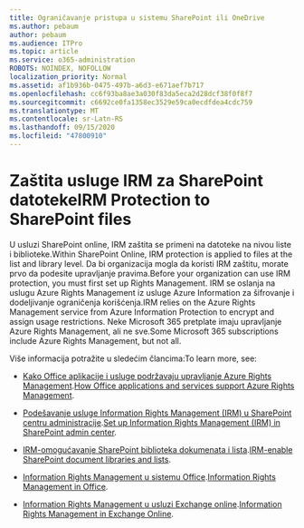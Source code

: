 ```yaml
---
title: Ograničavanje pristupa u sistemu SharePoint ili OneDrive
ms.author: pebaum
author: pebaum
ms.audience: ITPro
ms.topic: article
ms.service: o365-administration
ROBOTS: NOINDEX, NOFOLLOW
localization_priority: Normal
ms.assetid: af1b936b-0475-497b-a6d3-e671aef7b717
ms.openlocfilehash: cc6f93ba8ae3a030f83da5eca2d28dcf38f0f8f7
ms.sourcegitcommit: c6692ce0fa1358ec3529e59ca0ecdfdea4cdc759
ms.translationtype: MT
ms.contentlocale: sr-Latn-RS
ms.lasthandoff: 09/15/2020
ms.locfileid: "47800910"
---
```

# <a name="irm-protection-to-sharepoint-files"></a><span data-ttu-id="e841b-102">Zaštita usluge IRM za SharePoint datoteke</span><span class="sxs-lookup"><span data-stu-id="e841b-102">IRM Protection to SharePoint files</span></span>


<span data-ttu-id="e841b-103">U usluzi SharePoint online, IRM zaštita se primeni na datoteke na nivou liste i biblioteke.</span><span class="sxs-lookup"><span data-stu-id="e841b-103">Within SharePoint Online, IRM protection is applied to files at the list and library level.</span></span> <span data-ttu-id="e841b-104">Da bi organizacija mogla da koristi IRM zaštitu, morate prvo da podesite upravljanje pravima.</span><span class="sxs-lookup"><span data-stu-id="e841b-104">Before your organization can use IRM protection, you must first set up Rights Management.</span></span> <span data-ttu-id="e841b-105">IRM se oslanja na uslugu Azure Rights Management iz usluge Azure Information za šifrovanje i dodeljivanje ograničenja korišćenja.</span><span class="sxs-lookup"><span data-stu-id="e841b-105">IRM relies on the Azure Rights Management service from Azure Information Protection to encrypt and assign usage restrictions.</span></span> <span data-ttu-id="e841b-106">Neke Microsoft 365 pretplate imaju upravljanje Azure Rights Management, ali ne sve.</span><span class="sxs-lookup"><span data-stu-id="e841b-106">Some Microsoft 365 subscriptions include Azure Rights Management, but not all.</span></span> 

<span data-ttu-id="e841b-107">Više informacija potražite u sledećim člancima:</span><span class="sxs-lookup"><span data-stu-id="e841b-107">To learn more, see:</span></span>

- <span data-ttu-id="e841b-108">[Kako Office aplikacije i usluge podržavaju upravljanje Azure Rights Management](https://docs.microsoft.com/azure/information-protection/understand-explore/office-apps-services-support).</span><span class="sxs-lookup"><span data-stu-id="e841b-108">[How Office applications and services support Azure Rights Management](https://docs.microsoft.com/azure/information-protection/understand-explore/office-apps-services-support).</span></span>

- <span data-ttu-id="e841b-109">[Podešavanje usluge Information Rights Management (IRM) u SharePoint centru administracije](https://docs.microsoft.com/microsoft-365/compliance/set-up-irm-in-sp-admin-center).</span><span class="sxs-lookup"><span data-stu-id="e841b-109">[Set up Information Rights Management (IRM) in SharePoint admin center](https://docs.microsoft.com/microsoft-365/compliance/set-up-irm-in-sp-admin-center).</span></span>

- <span data-ttu-id="e841b-110">[IRM-omogućavanje SharePoint biblioteka dokumenata i lista](https://docs.microsoft.com/microsoft-365/compliance/set-up-irm-in-sp-admin-center#irm-enable-sharepoint-document-libraries-and-lists).</span><span class="sxs-lookup"><span data-stu-id="e841b-110">[IRM-enable SharePoint document libraries and lists](https://docs.microsoft.com/microsoft-365/compliance/set-up-irm-in-sp-admin-center#irm-enable-sharepoint-document-libraries-and-lists).</span></span>

- <span data-ttu-id="e841b-111">[Information Rights Management u sistemu Office](https://support.office.com/Article/Information-Rights-Management-in-Office-c7a70797-6b1e-493f-acf7-92a39b85e30c).</span><span class="sxs-lookup"><span data-stu-id="e841b-111">[Information Rights Management in Office](https://support.office.com/Article/Information-Rights-Management-in-Office-c7a70797-6b1e-493f-acf7-92a39b85e30c).</span></span>

- <span data-ttu-id="e841b-112">[Information Rights Management u usluzi Exchange online](https://docs.microsoft.com/microsoft-365/compliance/information-rights-management-in-exchange-online).</span><span class="sxs-lookup"><span data-stu-id="e841b-112">[Information Rights Management in Exchange Online](https://docs.microsoft.com/microsoft-365/compliance/information-rights-management-in-exchange-online).</span></span>


